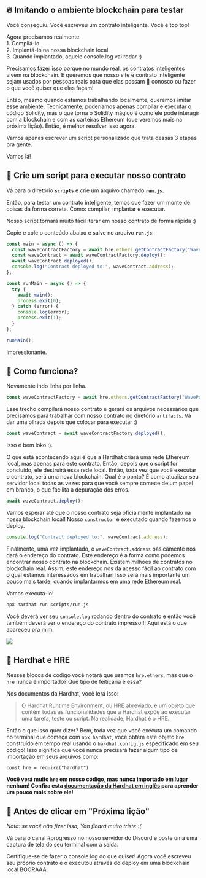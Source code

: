 🔥 Imitando o ambiente blockchain para testar
-----------------------------------------------

Você conseguiu. Você escreveu um contrato inteligente. Você é top top!

Agora precisamos realmente\
1\. Compilá-lo.\
2\. Implantá-lo na nossa blockchain local.\
3\. Quando implantado, aquele console.log vai rodar :)

Precisamos fazer isso porque no mundo real, os contratos inteligentes vivem na blockchain. E queremos que nosso site e contrato inteligente sejam usados por pessoas reais para que elas possam 👋 conosco ou fazer o que você quiser que elas façam!

Então, mesmo quando estamos trabalhando localmente, queremos imitar esse ambiente. Tecnicamente, poderíamos apenas compilar e executar o código Solidity, mas o que torna o Solidity mágico é como ele pode interagir com a blockchain e com as carteiras Ethereum (que veremos mais na próxima lição). Então, é melhor resolver isso agora.

Vamos apenas escrever um script personalizado que trata dessas 3 etapas pra gente.

Vamos lá!

📝 Crie um script para executar nosso contrato
--------------------------

Vá para o diretório **`scripts`** e crie um arquivo chamado **`run.js`.**

Então, para testar um contrato inteligente, temos que fazer um monte de coisas da forma correta. Como: compilar, implantar e executar.

Nosso script tornará muito fácil iterar em nosso contrato de forma rápida :)

Copie e cole o conteúdo abaixo e salve no arquivo **`run.js`**:

```javascript
const main = async () => {
  const waveContractFactory = await hre.ethers.getContractFactory("WavePortal");
  const waveContract = await waveContractFactory.deploy();
  await waveContract.deployed();
  console.log("Contract deployed to:", waveContract.address);
};

const runMain = async () => {
  try {
    await main();
    process.exit(0);
  } catch (error) {
    console.log(error);
    process.exit(1);
  }
};

runMain();
```

Impressionante.

🤔 Como funciona?
-----------------

Novamente indo linha por linha.

```javascript
const waveContractFactory = await hre.ethers.getContractFactory("WavePortal");
```

Esse trecho compilará nosso contrato e gerará os arquivos necessários que precisamos para trabalhar com nosso contrato no diretório `artifacts`. Vá dar uma olhada depois que colocar para executar :)

```javascript
const waveContract = await waveContractFactory.deployed();
```

Isso é bem loko :).

O que está acontecendo aqui é que a Hardhat criará uma rede Ethereum local, mas apenas para este contrato. Então, depois que o script for concluído, ele destruirá essa rede local. Então, toda vez que você executar o contrato, será uma nova blockchain. Qual é o ponto? É como atualizar seu servidor local todas as vezes para que você sempre comece de um papel em branco, o que facilita a depuração dos erros.

```javascript
await waveContract.deploy();
```

Vamos esperar até que o nosso contrato seja oficialmente implantado na nossa blockchain local! Nosso `constructor` é executado quando fazemos o deploy.

```javascript
console.log("Contract deployed to:", waveContract.address);
```

Finalmente, uma vez implantado, o `waveContract.address` basicamente nos dará o endereço do contrato. Este endereço é a forma como podemos encontrar nosso contrato na blockchain. Existem milhões de contratos no blockchain real. Assim, este endereço nos dá acesso fácil ao contrato com o qual estamos interessados em trabalhar! Isso será mais importante um pouco mais tarde, quando implantarmos em uma rede Ethereum real.

Vamos executá-lo!

```bash
npx hardhat run scripts/run.js
```

Você deverá ver seu `console.log` rodando dentro do contrato e então você também deverá ver o endereço do contrato impresso!!! Aqui está o que apareceu pra mim:

![](https://i.imgur.com/QuQjT5v.png)


🎩 Hardhat e HRE
----------------

Nesses blocos de código você notará que usamos `hre.ethers`, mas que o `hre` nunca é importado? Que tipo de feitiçaria é essa?

Nos documentos da Hardhat, você lerá isso:

> O Hardhat Runtime Environment, ou HRE abreviado, é um objeto que contém todas as funcionalidades que a Hardhat expõe ao executar uma tarefa, teste ou script. Na realidade, Hardhat é o HRE.

Então o que isso quer dizer? Bem, toda vez que você executa um comando no terminal que começa com `npx hardhat`, você obtém este objeto `hre` construído em tempo real usando o `hardhat.config.js` especificado em seu código! Isso significa que você nunca precisará fazer algum tipo de importação em seus arquivos como:

`const hre = require("hardhat")`

**Você verá muito `hre` em nosso código, mas nunca importado em lugar nenhum! Confira esta [documentação da Hardhat em inglês](https://hardhat.org/advanced/hardhat-runtime-environment.html) para aprender um pouco mais sobre ele!**

🚨 Antes de clicar em "Próxima lição"
--------------------------------------------

*Nota: se você não fizer isso, Yan ficará muito triste :(.*

Vá para o canal #progresso no nosso servidor do Discord e poste uma uma captura de tela do seu terminal com a saída.

Certifique-se de fazer o console.log do que quiser! Agora você escreveu seu próprio contrato e o executou através do deploy em uma blockchain local BOORAAA.